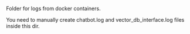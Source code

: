 Folder for logs from docker containers.

You need to manually create chatbot.log and vector_db_interface.log files inside this dir.